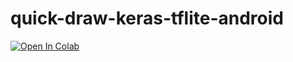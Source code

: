 # quick-draw-keras-tflite-android


[![Open In Colab](https://colab.research.google.com/assets/colab-badge.svg)](https://colab.research.google.com/github/balaprasanna/quick-draw-keras-tflite-android/blob/master/Quick_Draw_Keras_Sketcher.ipynb)
